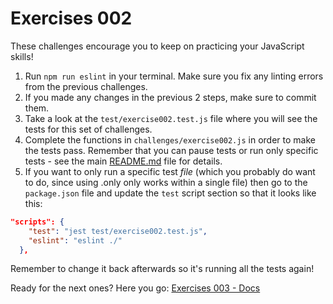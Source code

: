# Exercises 002

These challenges encourage you to keep on practicing your JavaScript skills!

1. Run `npm run eslint` in your terminal. Make sure you fix any linting errors from the previous challenges.
2. If you made any changes in the previous 2 steps, make sure to commit them.
3. Take a look at the `test/exercise002.test.js` file where you will see the tests for this set of challenges.
4. Complete the functions in `challenges/exercise002.js` in order to make the tests pass. Remember that you can pause tests or run only specific tests - see the main [README.md](../README.md) file for details.
5. If you want to only run a specific test _file_ (which you probably do want to do, since using .only only works within a single file) then go to the `package.json` file and update the `test` script section so that it looks like this:

```json
"scripts": {
    "test": "jest test/exercise002.test.js",
    "eslint": "eslint ./"
  },
```

Remember to change it back afterwards so it's running all the tests again!

Ready for the next ones? Here you go: [Exercises 003 - Docs](./exercise003.md)
